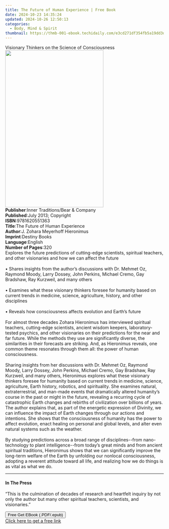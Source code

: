```yaml
---
title: The Future of Human Experience | Free Book
date: 2024-10-23 14:35:24
updated: 2024-10-26 12:50:13
categories:
  - Body, Mind & Spirit
thumbnail: https://thmb-001-ebook.techidaily.com/e3cd271df354fb5a19dd3d1212ca6ca29b9a24e61368871113221714f6b7f8b4.jpg
---
```

<main id="book-container">
  <div class="flex flex-col">
    <div class="book-brief flex-1 py-6 px-4 sm:p-6 md:py-10 md:px-8">
      <!-- brief-->
      <div class="book-brief-main">
        Visionary Thinkers on the Science of Consciousness
      </div>
    </div>
    <div
      class="book-meta-info flex-1 grid gap-4 col-start-1 col-end-3 row-start-1 sm:mb-6 sm:grid-cols-4 lg:gap-6 lg:col-start-2 lg:row-end-6 lg:row-span-6 lg:mb-0"
    >
      <div
        class="book-meta-info-left place-content-center mt-4 p-4 text-sm leading-6 col-start-2 col-span-2 dark:text-slate-400"
      >
        <img
          class="w-full h-500 object-cover rounded-lg sm:h-255 sm:col-span-2 lg:col-span-full"
          src="https://img-001-ebook.techidaily.com/a23863d19164186a19664fdba24fcbe4b54c7bcc77eabe72b6de7d33f9912597.jpg"
          alt=""
          width="312"
          height="500"
        />
      </div>
      <div
        class="book-meta-info-right mt-2 col-start-1 row-start-2 col-span-3 self-center"
      >
        <!-- meta data  -->
        <div class="flex flex-col px-4 md:px-8">
          <div class="flex-1">
            <strong>Publisher</strong>:<span class="px-2"
              >Inner Traditions/Bear &amp; Company</span
            >
          </div>
          <div class="flex-1">
            <strong>Published</strong>:<span class="px-2"
              >July 2013; Copyright</span
            >
          </div>
          <div class="flex-1">
            <strong>ISBN</strong>:<span class="px-2">9781620551363</span>
          </div>
          <div class="flex-1">
            <strong>Title</strong>:<span class="px-2"
              >The Future of Human Experience</span
            >
          </div>
          <div class="flex-1">
            <strong>Author</strong>:<span class="px-2"
              >J. Zohara Meyerhoff Hieronimus</span
            >
          </div>
          <div class="flex-1">
            <strong>Imprint</strong>:<span class="px-2">Destiny Books</span>
          </div>
          <div class="flex-1">
            <strong>Language</strong>:<span class="px-2">English</span>
          </div>
          <div class="flex-1">
            <strong>Number of Pages</strong>:<span class="px-2">320</span>
          </div>
        </div>
      </div>
    </div>
    <div class="book-description flex-1 py-6 px-4 sm:p-6 md:py-10 md:px-8">
      <div class="book-description-main">
        <div accordion-content="" id="description">
          Explores the future predictions of cutting-edge scientists, spiritual
          teachers, and other visionaries and how we can affect the future
          <br />
          <br />• Shares insights from the author’s discussions with Dr. Mehmet
          Oz, Raymond Moody, Larry Dossey, John Perkins, Michael Cremo, Gay
          Bradshaw, Ray Kurzweil, and many others <br />
          <br />• Examines what these visionary thinkers foresee for humanity
          based on current trends in medicine, science, agriculture, history,
          and other disciplines <br />
          <br />• Reveals how consciousness affects evolution and Earth’s future
          <br />
          <br />For almost three decades Zohara Hieronimus has interviewed
          spiritual teachers, cutting-edge scientists, ancient wisdom keepers,
          laboratory-tested psychics, and other visionaries on their predictions
          for the near and far future. While the methods they use are
          significantly diverse, the similarities in their forecasts are
          striking. And, as Hieronimus reveals, one common theme resonates
          through them all: the power of human consciousness. <br />
          <br />Sharing insights from her discussions with Dr. Mehmet Oz,
          Raymond Moody, Larry Dossey, John Perkins, Michael Cremo, Gay
          Bradshaw, Ray Kurzweil, and many others, Hieronimus explores what
          these visionary thinkers foresee for humanity based on current trends
          in medicine, science, agriculture, Earth history, robotics, and
          spirituality. She examines natural, extraterrestrial, and man-made
          events that dramatically altered humanity’s course in the past or
          might in the future, revealing a recurring cycle of catastrophic Earth
          changes and rebirths of civilization over billions of years. The
          author explains that, as part of the energetic expression of Divinity,
          we can influence the impact of Earth changes through our actions and
          intentions. She shows that the consciousness of humanity has the power
          to affect evolution, enact healing on personal and global levels, and
          alter even natural systems such as the weather. <br />
          <br />By studying predictions across a broad range of
          disciplines--from nano-technology to plant intelligence--from today’s
          great minds and from ancient spiritual traditions, Hieronimus shows
          that we can significantly improve the long-term welfare of the Earth
          by unfolding our nonlocal consciousness, adopting a reverent attitude
          toward all life, and realizing how we do things is as vital as what we
          do.
        </div>
        <div class="accordion-fader"></div>
      </div>
    </div>
    <div class="book-excerpts flex-1 py-6 px-4 sm:p-6 md:py-10 md:px-8">
      <!-- excerpts-->
      <div class="book-excerpts-main">
        <hr />
        <h4 class="placeholder placeholder-heading">
          <span>In The Press</span>
        </h4>
        <p>
          “This is the culmination of decades of research and heartfelt inquiry
          by not only the author but many other spiritual teachers, scientists,
          and visionaries.”
        </p>
      </div>
    </div>
    <div
      class="book-about-author flex-1 py-6 px-4 sm:p-6 md:py-10 md:px-8"
    ></div>
    <div class="book-free-get flex-1 py-6 px-4 sm:p-6 md:py-10 md:px-8">
      <button
        id="btn-free-get"
        class="bg-blue-500 hover:bg-blue-700 text-white font-bold py-2 px-4 rounded"
      >
        Free Get EBook (.PDF/.epub)
      </button>
      <div id="countdown-display" class="px-2 text-lg mt-2"></div>
      <a
        id="free-link"
        class="hidden bg-blue-500 hover:bg-blue-700 text-white font-bold py-2 px-4 rounded"
        href="https://www.ebooks.com/en-us/book/95782773/the-future-of-human-experience/j-zohara-meyerhoff-hieronimus/"
        target="_blank"
        >Click here to get a free link</a
      >
    </div>
    <script>
      let countdownTime = 0;
      let countdownInterval = null;
      document
        .getElementById('btn-free-get')
        .addEventListener('click', startCountdown);
      function startCountdown() {
        countdownTime = new Date().getTime() + 60000 * 3;
        countdownInterval = setInterval(updateCountdown, 1000);
        document.getElementById('btn-free-get').disabled = true;
        document
          .getElementById('btn-free-get')
          .classList.add('bg-gray-500', 'cursor-not-allowed');
      }
      function updateCountdown() {
        let currentTime = new Date().getTime();
        let timeLeft = countdownTime - currentTime;
        let secondsLeft = Math.floor(timeLeft / 1000);
        document.getElementById('countdown-display').innerHTML =
          `Remaining time: ${secondsLeft} seconds.`;
        if (secondsLeft <= 0) {
          clearInterval(countdownInterval);
          document.getElementById('btn-free-get').classList.add('hidden');
          document.getElementById('free-link').classList.remove('hidden');
          document.getElementById('countdown-display').innerHTML = '';
        }
      }
    </script>
  </div>
</main>
